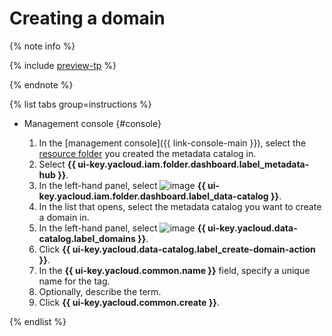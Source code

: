 # Creating a domain


{% note info %}

{% include [preview-tp](../../../_includes/preview-tp.md) %}

{% endnote %}


{% list tabs group=instructions %}

- Management console {#console}

  1. In the [management console]({{ link-console-main }}), select the [resource folder](../../../resource-manager/concepts/resources-hierarchy.md#folder) you created the metadata catalog in.
  1. Select **{{ ui-key.yacloud.iam.folder.dashboard.label_metadata-hub }}**.
  1. In the left-hand panel, select ![image](../../../_assets/console-icons/folder-magnifier.svg) **{{ ui-key.yacloud.iam.folder.dashboard.label_data-catalog }}**.
  1. In the list that opens, select the metadata catalog you want to create a domain in.
  1. In the left-hand panel, select ![image](../../../_assets/console-icons/globe.svg) **{{ ui-key.yacloud.data-catalog.label_domains }}**.
  1. Click **{{ ui-key.yacloud.data-catalog.label_create-domain-action }}**.
  1. In the **{{ ui-key.yacloud.common.name }}** field, specify a unique name for the tag.
  1. Optionally, describe the term.
  1. Click **{{ ui-key.yacloud.common.create }}**.

{% endlist %}
